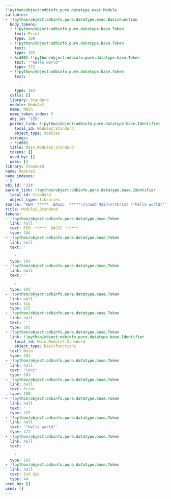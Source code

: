 ```yaml
---
!!python/object:odbinfo.pure.datatype.exec.Module
callables:
- !!python/object:odbinfo.pure.datatype.exec.BasicFunction
  body_tokens:
  - !!python/object:odbinfo.pure.datatype.base.Token
    text: Print
    type: 100
  - !!python/object:odbinfo.pure.datatype.base.Token
    text: ' '
    type: 185
  - &id001 !!python/object:odbinfo.pure.datatype.base.Token
    text: '"hello world"'
    type: 172
  - !!python/object:odbinfo.pure.datatype.base.Token
    text: '

      '
    type: 183
  calls: []
  library: Standard
  module: Module2
  name: Main
  name_token_index: 5
  obj_id: '225'
  parent_link: !!python/object:odbinfo.pure.datatype.base.Identifier
    local_id: Module2.Standard
    object_type: modules
  strings:
  - *id001
  title: Main.Module2.Standard
  tokens: []
  used_by: []
  uses: []
library: Standard
name: Module2
name_indexes:
- 5
obj_id: '224'
parent_link: !!python/object:odbinfo.pure.datatype.base.Identifier
  local_id: Standard
  object_type: libraries
source: "REM  *****  BASIC  *****\n\nSub Main\n\tPrint \"hello world\"\nEnd Sub"
title: Module2.Standard
tokens:
- !!python/object:odbinfo.pure.datatype.base.Token
  link: null
  text: REM  *****  BASIC  *****
  type: 184
- !!python/object:odbinfo.pure.datatype.base.Token
  link: null
  text: '

    '
  type: 183
- !!python/object:odbinfo.pure.datatype.base.Token
  link: null
  text: '

    '
  type: 183
- !!python/object:odbinfo.pure.datatype.base.Token
  link: null
  text: Sub
  type: 125
- !!python/object:odbinfo.pure.datatype.base.Token
  link: null
  text: ' '
  type: 185
- !!python/object:odbinfo.pure.datatype.base.Token
  link: !!python/object:odbinfo.pure.datatype.base.Identifier
    local_id: Main.Module2.Standard
    object_type: basicfunctions
  text: Main
  type: 181
- !!python/object:odbinfo.pure.datatype.base.Token
  link: null
  text: "\n\t"
  type: 183
- !!python/object:odbinfo.pure.datatype.base.Token
  link: null
  text: Print
  type: 100
- !!python/object:odbinfo.pure.datatype.base.Token
  link: null
  text: ' '
  type: 185
- !!python/object:odbinfo.pure.datatype.base.Token
  link: null
  text: '"hello world"'
  type: 172
- !!python/object:odbinfo.pure.datatype.base.Token
  link: null
  text: '

    '
  type: 183
- !!python/object:odbinfo.pure.datatype.base.Token
  link: null
  text: End Sub
  type: 44
used_by: []
uses: []
---
```

